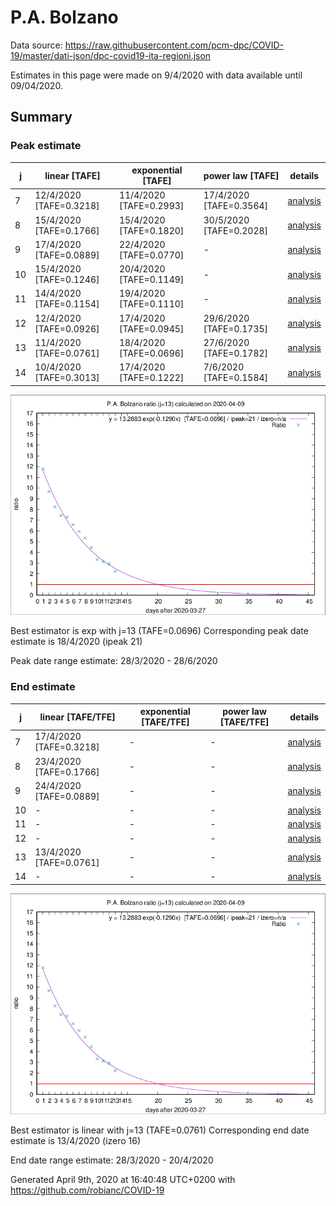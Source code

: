 # P.A. Bolzano


Data source: https://raw.githubusercontent.com/pcm-dpc/COVID-19/master/dati-json/dpc-covid19-ita-regioni.json

Estimates in this page were made on 9/4/2020 with data available until 09/04/2020.


## Summary 

### Peak estimate 
|j|linear [TAFE]|exponential [TAFE]|power law [TAFE]|details|
|---|----|-----------|---------|-------|
|7|12/4/2020 [TAFE=0.3218]|11/4/2020 [TAFE=0.2993]|17/4/2020 [TAFE=0.3564]|[analysis](COVID-19_p.a._bolzano_j7_2020-04-09.md)|
|8|15/4/2020 [TAFE=0.1766]|15/4/2020 [TAFE=0.1820]|30/5/2020 [TAFE=0.2028]|[analysis](COVID-19_p.a._bolzano_j8_2020-04-09.md)|
|9|17/4/2020 [TAFE=0.0889]|22/4/2020 [TAFE=0.0770]|-|[analysis](COVID-19_p.a._bolzano_j9_2020-04-09.md)|
|10|15/4/2020 [TAFE=0.1246]|20/4/2020 [TAFE=0.1149]|-|[analysis](COVID-19_p.a._bolzano_j10_2020-04-09.md)|
|11|14/4/2020 [TAFE=0.1154]|19/4/2020 [TAFE=0.1110]|-|[analysis](COVID-19_p.a._bolzano_j11_2020-04-09.md)|
|12|12/4/2020 [TAFE=0.0926]|17/4/2020 [TAFE=0.0945]|29/6/2020 [TAFE=0.1735]|[analysis](COVID-19_p.a._bolzano_j12_2020-04-09.md)|
|13|11/4/2020 [TAFE=0.0761]|18/4/2020 [TAFE=0.0696]|27/6/2020 [TAFE=0.1782]|[analysis](COVID-19_p.a._bolzano_j13_2020-04-09.md)|
|14|10/4/2020 [TAFE=0.3013]|17/4/2020 [TAFE=0.1222]|7/6/2020 [TAFE=0.1584]|[analysis](COVID-19_p.a._bolzano_j14_2020-04-09.md)|

![best peak estimate](COVID-19_p.a._bolzano_j13_2020-04-09.png)

Best estimator is exp with j=13 (TAFE=0.0696)
Corresponding peak date estimate is 18/4/2020 (ipeak 21)


Peak date range estimate: 28/3/2020 - 28/6/2020

### End estimate 
|j|linear [TAFE/TFE]|exponential [TAFE/TFE]|power law [TAFE/TFE]|details|
|---|----|-----------|---------|-------|
|7|17/4/2020 [TAFE=0.3218]|-|-|[analysis](COVID-19_p.a._bolzano_j7_2020-04-09.md)|
|8|23/4/2020 [TAFE=0.1766]|-|-|[analysis](COVID-19_p.a._bolzano_j8_2020-04-09.md)|
|9|24/4/2020 [TAFE=0.0889]|-|-|[analysis](COVID-19_p.a._bolzano_j9_2020-04-09.md)|
|10|-|-|-|[analysis](COVID-19_p.a._bolzano_j10_2020-04-09.md)|
|11|-|-|-|[analysis](COVID-19_p.a._bolzano_j11_2020-04-09.md)|
|12|-|-|-|[analysis](COVID-19_p.a._bolzano_j12_2020-04-09.md)|
|13|13/4/2020 [TAFE=0.0761]|-|-|[analysis](COVID-19_p.a._bolzano_j13_2020-04-09.md)|
|14|-|-|-|[analysis](COVID-19_p.a._bolzano_j14_2020-04-09.md)|

![best zero estimate](COVID-19_p.a._bolzano_j13_2020-04-09.png)

Best estimator is linear with j=13 (TAFE=0.0761)
Corresponding end date estimate is 13/4/2020 (izero 16)


End date range estimate: 28/3/2020 - 20/4/2020

Generated April 9th, 2020 at 16:40:48 UTC+0200 with https://github.com/robianc/COVID-19
